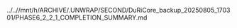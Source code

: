 ../..//mnt/h/ARCHIVE/.UNWRAP/SECOND/DuRiCore_backup_20250805_170301/PHASE6_2_2_1_COMPLETION_SUMMARY.md